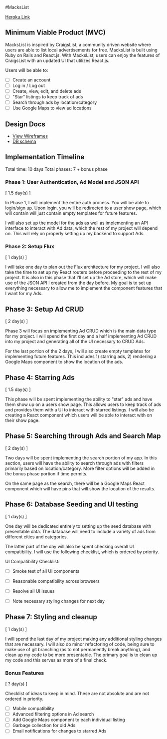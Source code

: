 #MacksList

[Heroku Link][MacksList]

[MacksList]: http://herokuapp.com

## Minimum Viable Product (MVC)

MacksList is inspired by CraigsList, a community driven website where users are able to list local advertisements for free. MacksList is built using Ruby on Rails and React.js. With MacksList, users can enjoy the features of CraigsList with an updated UI that utilizes React.js.

Users will be able to:

- [ ] Create an account
- [ ] Log in / Log out
- [ ] Create, view, edit, and delete ads
- [ ] "Star" listings to keep track of ads
- [ ] Search through ads by location/category
- [ ] Use Google Maps to view ad locations

## Design Docs
* [View Wireframes][view]
* [DB schema][schema]

[view]: ./docs/views.md
[schema]: ./docs/schema.md

## Implementation Timeline
Total time: 10 days
Total phases: 7 + bonus phase

### Phase 1: User Authentication, Ad Model and JSON API
[ 1.5 day(s) ]

In Phase 1, I will implement the entire auth process. You will be able to login/sign up. Upon login, you will be redirected to a user show page, which will contain will just contain empty templates for future features.

I will also set up the model for the ads as well as implementing an API interface to interact with Ad data, which the rest of my project will depend on. This will rely on properly setting up my backend to support Ads.


### Phase 2: Setup Flux
[ 1 day(s) ]

I will take one day to plan out the Flux architecture for my project. I will also take the time to set up my React routers before proceeding to the rest of my project. It is also in this phase that I'll set up the Ad store, which will make use of the JSON API I created from the day before. My goal is to set up everything necessary to allow me to implement the component features that I want for my Ads.


## Phase 3: Setup Ad CRUD
[ 2 day(s) ]

Phase 3 will focus on implementing Ad CRUD which is the main data type for my project. I will spend the first day and a half implementing Ad CRUD into my project and generating all of the UI necessary to CRUD Ads.

For the last portion of the 2 days, I will also create empty templates for implementing future features. This includes 1) starring ads, 2) rendering a Google Maps component to show the location of the ads.


## Phase 4: Starring Ads
[ 1.5 day(s) ]

This phase will be spent implementing the ability to "star" ads and have them show up on a users show page. This allows users to keep track of ads and provides them with a UI to interact with starred listings. I will also be creating a React component which users will be able to interact with on their show page.


## Phase 5: Searching through Ads and Search Map
[ 2 day(s) ]

Two days will be spent implementing the search portion of my app. In this section, users will have the ability to search through ads with filters primarily based on location/category. More filter options will be added in the bonus phase portion if time permits.

On the same page as the search, there will be a Google Maps React component which will have pins that will show the location of the results.


## Phase 6: Database Seeding and UI testing
[ 1 day(s) ]  

One day will be dedicated entirely to setting up the seed database with presentable data. The database will need to include a variety of ads from different cities and categories.

The latter part of the day will also be spent checking overall UI compatibility. I will use the following checklist, which is ordered by priority.

UI Compatibility Checklist:
- [ ] Smoke test of all UI components
- [ ] Reasonable compatibility across browsers
- [ ] Resolve all UI issues
- [ ] Note necessary styling changes for next day


## Phase 7: Styling and cleanup
[ 1 day(s) ]

I will spend the last day of my project making any additional styling changes that are necessary. I will also do minor refactoring of code, being sure to make use of git branching (as to not permanently break anything), and clean up my code to be more presentable. The primary goal is to clean up my code and this serves as more of a final check.


### Bonus Features
[ ? day(s) ]

Checklist of ideas to keep in mind. These are not absolute and are not ordered in priority.

- [ ] Mobile compatibility
- [ ] Advanced filtering options in Ad search
- [ ] Add Google Maps component to each individual listing
- [ ] Garbage collection for old Ads
- [ ] Email notifications for changes to starred Ads
